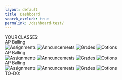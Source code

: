 ```yaml
---
layout: default
title: Dashboard
search_exclude: true
permalink: /dashboard-test/
---
```


<div class="dashboard-container">
    <div class="user-classes">
        <div class="title-container">YOUR CLASSES:</div> <!-- arrgh!! -->
        <div class="class-container">
            <div class="class-row">
                <div class="class-item">
                    <div class="class-name">AP Balling</div>
                    <div class="class-buttons">
                        <img src="../images/icons/assignment-icon.png" title="Assignments">
                        <img src="../images/icons/speaker-icon.png" title="Announcements">
                        <img src="../images/icons/gradebook-icon.png" title="Grades">
                        <img src="../images/icons/ellipsis-v-icon.png" title="Options">
                    </div>
                </div>
                <div class="class-item">
                    <div class="class-name">AP Balling</div>
                    <div class="class-buttons">
                        <img src="../images/icons/assignment-icon.png" title="Assignments">
                        <img src="../images/icons/speaker-icon.png" title="Announcements">
                        <img src="../images/icons/gradebook-icon.png" title="Grades">
                        <img src="../images/icons/ellipsis-v-icon.png" title="Options">
                    </div>
                </div>
                <div class="class-item">
                    <div class="class-name">AP Balling</div>
                    <div class="class-buttons">
                        <img src="../images/icons/assignment-icon.png" title="Assignments">
                        <img src="../images/icons/speaker-icon.png" title="Announcements">
                        <img src="../images/icons/gradebook-icon.png" title="Grades">
                        <img src="../images/icons/ellipsis-v-icon.png" title="Options">
                    </div>
                </div>
            </div>
        </div>
    </div>
    <div class="spacer"></div> <!-- blank area to separate -->
    <div class="user-assignments">
        <div class="assignment-dropdown-container">TO-DO:</div>
        <div class="assignment-list-container">
            <!-- Probably a table here -->
        <div>
    </div>
</div>
